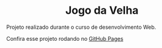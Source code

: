<h1 align='center'>Jogo da Velha</h1>
<p>Projeto realizado durante o curso de desenvolvimento Web.</p>
<p>Confira esse projeto rodando no <a href="https://douglasfujii.github.io/jogo-da-velha/>">GitHub Pages</a></p>